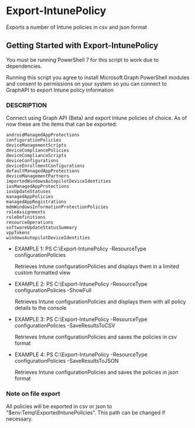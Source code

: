 # Export-IntunePolicy
Exports a number of Intune policies in csv and json format

## Getting Started with Export-IntunePolicy

You must be running PowerShell 7 for this script to work due to dependencies.

Running this script you agree to install Microsoft.Graph PowerShell modules and consent to permissions on your system so you can connect to GraphAPI to export Intune policy information

### DESCRIPTION

Connect using Graph API (Beta) and export Intune policies of choice. As of now these are the items that can be exported:

    androidManagedAppProtections
    configurationPolicies
    deviceManagementScripts
    deviceCompliancePolicies
    deviceComplianceScripts
    deviceConfigurations
    deviceEnrollmentConfigurations
    defaultManagedAppProtections
    deviceManagementPartners
    importedWindowsAutopilotDeviceIdentities
    iosManagedAppProtections
    iosUpdateStatuses
    managedAppPolicies
    managedAppRegistrations
    mdmWindowsInformationProtectionPolicies
    roleAssignments
    roleDefinitions
    resourceOperations
    softwareUpdateStatusSummary
    vppTokens
    windowsAutopilotDeviceIdentities

- EXAMPLE 1: PS C:\Export-IntunePolicy -ResourceType configurationPolicies

    Retrieves Intune configurationPolicies and displays them in a limited custom formatted view

- EXAMPLE 2: PS C:\Export-IntunePolicy -ResourceType configurationPolicies -ShowFull

    Retrieves Intune configurationPolicies and displays them with all policy details to the console

- EXAMPLE 3: PS C:\Export-IntunePolicy -ResourceType configurationPolicies -SaveResultsToCSV

    Retrieves Intune configurationPolicies and saves the policies in csv format

- EXAMPLE 4: PS C:\Export-IntunePolicy -ResourceType configurationPolicies -SaveResultsToJSON

    Retrieves Intune configurationPolicies and saves the policies in json format

### Note on file export

All policies will be exported in csv or json to "$env:Temp\ExportedIntunePolicies". This path can be changed if necessary.

